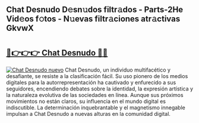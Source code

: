 ## Chat Desnudo D𝚎sn𝚞dos filtr𝚊dos - Parts-2He Vid𝚎os f𝚘tos - N𝚞evas filtr𝚊ciones atr𝚊ctivas GkvwX

# <h2><a href="http://mb7o1n.tromn.icu/?c=Chat+Desnudo">🔗👉👉👉 Chat Desnudo 🔗🔗</a></h2>

[![Chat Desnudo nuevo](https://i.imgur.com/pEAQMta.gif)](http://mb7o1n.tromn.icu/?c=Chat+Desnudo)
Chat Desnudo, un individuo multifacético y desafiante, se resiste a la clasificación fácil. Su uso pionero de los medios digitales para la autorrepresentación ha cautivado y enfurecido a sus seguidores, encendiendo debates sobre la identidad, la expresión artística y la naturaleza evolutiva de las sociedades en línea. Aunque sus próximos movimientos no están claros, su influencia en el mundo digital es indiscutible. La determinación inquebrantable y el magnetismo innegable impulsan a Chat Desnudo a nuevas alturas en la comunidad digital.
